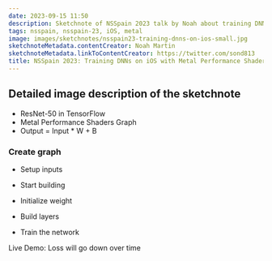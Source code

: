 ```yaml
---
date: 2023-09-15 11:50
description: Sketchnote of NSSpain 2023 talk by Noah about training DNNs on iOS
tags: nsspain, nsspain-23, iOS, metal
image: images/sketchnotes/nsspain23-training-dnns-on-ios-small.jpg
sketchnoteMetadata.contentCreator: Noah Martin
sketchnoteMetadata.linkToContentCreator: https://twitter.com/sond813
title: NSSpain 2023: Training DNNs on iOS with Metal Performance Shaders Graph
---
```


## Detailed image description of the sketchnote

- ResNet-50 in TensorFlow
- Metal Performance Shaders Graph
- Output = Input * W + B

### Create graph

- Setup inputs
- Start building
- Initialize weight 
- Build layers

- Train the network

Live Demo: Loss will go down over time
